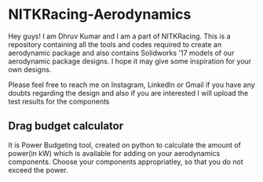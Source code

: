 # NITKRacing-Aerodynamics

Hey guys! I am Dhruv Kumar and I am a part of NITKRacing. This is a repository containing all the tools and codes required to create an aerodynamic package and also contains Solidworks '17 models of our aerodynamic package designs. I hope it may give some inspiration for your own designs.

Please feel free to reach me on Instagram, LinkedIn or Gmail if you have any doubts regarding the design and also if you are interested I will upload the test results for the components

## Drag budget calculator
It is Power Budgeting tool, created on python to calculate the amount of power(in kW) which is available for adding on your aerodynamics components. Choose your components appropriatley, so that you do not exceed the power.
